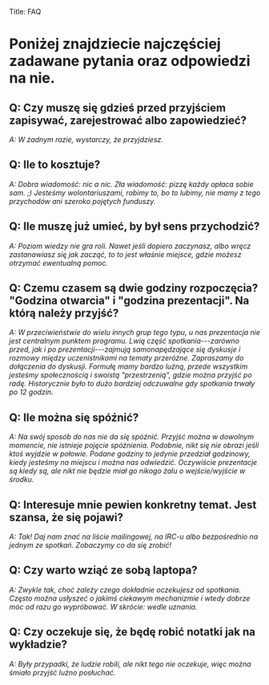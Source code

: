 Title: FAQ

# Poniżej znajdziecie najczęściej zadawane pytania oraz odpowiedzi na nie.

## Q: Czy muszę się gdzieś przed przyjściem zapisywać, zarejestrować albo zapowiedzieć?

*A: W żadnym razie, wystarczy, że przyjdziesz.*

## Q: Ile to kosztuje?

*A: Dobra wiadomość: nic a nic. Zła wiadomość: pizzę każdy opłaca
sobie sam. ;) Jesteśmy wolontariuszami, robimy to, bo to lubimy, nie
mamy z tego przychodów ani szeroko pojętych funduszy.*

## Q: Ile muszę już umieć, by był sens przychodzić?

*A: Poziom wiedzy nie gra roli. Nawet jeśli dopiero zaczynasz, albo
wręcz zastanawiasz się jak zacząć, to to jest właśnie miejsce, gdzie
możesz otrzymać ewentualną pomoc.*

## Q: Czemu czasem są dwie godziny rozpoczęcia? "Godzina otwarcia" i "godzina prezentacji". Na którą należy przyjść?

*A: W przeciwieństwie do wielu innych grup tego typu, u nas
prezentacja nie jest centralnym punktem programu. Lwią część
spotkania---zarówno przed, jak i po prezentacji---zajmują
samonapędzające się dyskusje i rozmowy między uczenistnikami na tematy
przeróżne. Zapraszamy do dołączenia do dyskusji. Formułę mamy bardzo
luźną, przede wszystkim jesteśmy społecznością i swoistą
"przestrzenią", gdzie można przyjść po radę. Historycznie było to dużo
bardziej odczuwalne gdy spotkania trwały po 12 godzin.*

## Q: Ile można się spóźnić?

*A: Na swój sposób do nas nie da się spóźnić. Przyjść można w dowolnym
momencie, nie istnieje pojęcie spóźnienia. Podobnie, nikt się nie
obrazi jeśli ktoś wyjdzie w połowie. Podane godziny to jedynie
przedział godzinowy, kiedy jesteśmy na miejscu i można nas odwiedzić.
Oczywiście prezentacje są kiedy są, ale nikt nie będzie miał go nikogo
żalu o wejście/wyjście w środku.*

## Q: Interesuje mnie pewien konkretny temat. Jest szansa, że się pojawi?

*A: Tak! Daj nam znać na liście mailingowej, na IRC-u albo
bezpośrednio na jednym ze spotkań. Zobaczymy co da się zrobić!*

## Q: Czy warto wziąć ze sobą laptopa?

*A: Zwykle tak, choć zależy czego dokładnie oczekujesz od spotkania.
Często można usłyszeć o jakimś ciekawym mechanizmie i wtedy dobrze móc
od razu go wypróbować. W skrócie: wedle uznania.*

## Q: Czy oczekuje się, że będę robić notatki jak na wykładzie?

*A: Były przypadki, że ludzie robili, ale nikt tego nie oczekuje, więc
można śmiało przyjść luźno posłuchać.*
